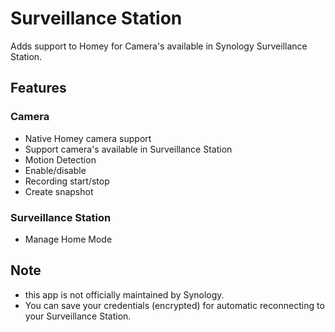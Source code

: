 # Surveillance Station

Adds support to Homey for Camera's available in Synology Surveillance Station.

## Features

### Camera
* Native Homey camera support
* Support camera's available in Surveillance Station
* Motion Detection
* Enable/disable
* Recording start/stop
* Create snapshot

### Surveillance Station

* Manage Home Mode

## Note
* this app is not officially maintained by Synology.
* You can save your credentials (encrypted) for automatic reconnecting to your Surveillance Station.
